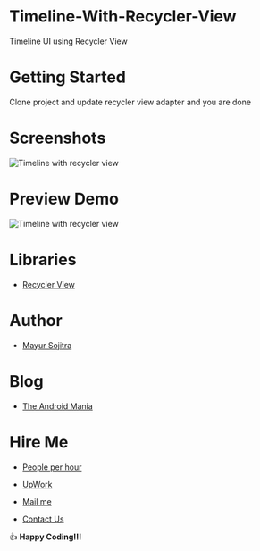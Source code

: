 # Timeline-With-Recycler-View

Timeline UI using Recycler View

# Getting Started

Clone project and update recycler view adapter and you are done

# Screenshots

![Timeline with recycler view](https://raw.githubusercontent.com/mayursojitra/Timeline-With-Recycler-View/master/Screenshots/screenshot.jpeg)

# Preview Demo

![Timeline with recycler view](https://raw.githubusercontent.com/mayursojitra/Timeline-With-Recycler-View/master/Screenshots/timeline-recyclerview.gif)

# Libraries

- [Recycler View](https://developer.android.com/reference/android/support/v7/widget/RecyclerView)

# Author

- [Mayur Sojitra](https://www.linkedin.com/in/mayursojitra/)

# Blog

- [The Android Mania](https://www.theandroid-mania.com/)

# Hire Me

- [People per hour](http://pph.me/mayursojitra)
- [UpWork](https://www.upwork.com/freelancers/~019d3db2c3f08414b8)

- [Mail me](mailto:hello@murait.com)
- [Contact Us](https://www.theandroid-mania.com/contact)



:+1: **Happy Coding!!!**